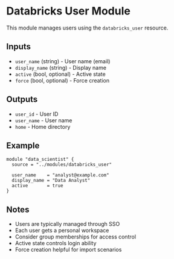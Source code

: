 # Databricks User Module

This module manages users using the `databricks_user` resource.

## Inputs

- `user_name` (string) - User name (email)
- `display_name` (string) - Display name
- `active` (bool, optional) - Active state
- `force` (bool, optional) - Force creation

## Outputs

- `user_id` - User ID
- `user_name` - User name
- `home` - Home directory

## Example

```hcl
module "data_scientist" {
  source = "../modules/databricks_user"
  
  user_name    = "analyst@example.com"
  display_name = "Data Analyst"
  active       = true
}
```

## Notes

- Users are typically managed through SSO
- Each user gets a personal workspace
- Consider group memberships for access control
- Active state controls login ability
- Force creation helpful for import scenarios